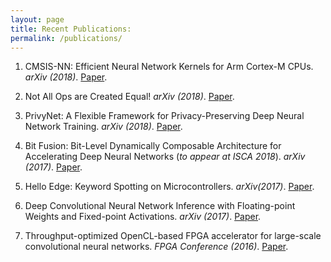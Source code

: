```yaml
---
layout: page
title: Recent Publications:
permalink: /publications/
---
```


1. CMSIS-NN: Efficient Neural Network Kernels for Arm Cortex-M CPUs.
*arXiv (2018)*. [Paper](https://arxiv.org/abs/1801.06601).

1. Not All Ops are Created Equal!
*arXiv (2018)*. [Paper](https://arxiv.org/abs/1801.04326).

1. PrivyNet: A Flexible Framework for Privacy-Preserving Deep Neural Network Training.
*arXiv (2018)*. [Paper](https://arxiv.org/abs/1709.06161).

1. Bit Fusion: Bit-Level Dynamically Composable Architecture for Accelerating Deep Neural 
Networks (*to appear at ISCA 2018*). 
*arXiv (2017)*. [Paper](https://arxiv.org/abs/1712.01507).

1. Hello Edge: Keyword Spotting on Microcontrollers. 
*arXiv(2017)*. [Paper](https://arxiv.org/abs/1711.07128).

1. Deep Convolutional Neural Network Inference with Floating-point Weights and Fixed-point Activations.
*arXiv (2017)*. [Paper](https://arxiv.org/abs/1703.03073).

1. Throughput-optimized OpenCL-based FPGA accelerator for large-scale convolutional neural networks.
*FPGA Conference (2016)*. [Paper](https://dl.acm.org/citation.cfm?id=2847276).
